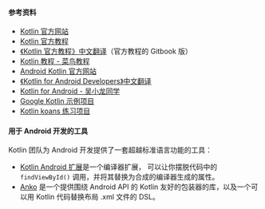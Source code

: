 #### 参考资料

- [Kotlin 官方网站](http://kotlinlang.org/)
- [Kotlin 官方教程](https://www.kotlincn.net/docs/reference/)
- [《Kotlin 官方教程》中文翻译](https://legacy.gitbook.com/book/hltj/kotlin-reference-chinese/details)（官方教程的 Gitbook 版）
- [Kotlin 教程 - 菜鸟教程](http://www.runoob.com/kotlin/kotlin-tutorial.html)
- [Android Kotlin 官方网站](https://developer.android.com/kotlin/)
- [《Kotlin for Android Developers》中文翻译](https://github.com/wangjiegulu/kotlin-for-android-developers-zh)
- [Kotlin for Android - 吴小龙同学](http://wuxiaolong.me/2017/05/21/kotlin1/)
- [Google Kotlin 示例项目](https://developer.android.com/samples/?language=kotlin)
- [Kotlin koans 练习项目](https://github.com/Kotlin/kotlin-koans)



#### 用于 Android 开发的工具

Kotlin 团队为 Android 开发提供了一套超越标准语言功能的工具：

- [Kotlin Android 扩展](https://www.kotlincn.net/docs/tutorials/android-plugin.html)是一个编译器扩展， 可以让你摆脱代码中的 `findViewById()` 调用，并将其替换为合成的编译器生成的属性。
- [Anko](http://github.com/kotlin/anko) 是一个提供围绕 Android API 的 Kotlin 友好的包装器的库，以及一个可以用 Kotlin 代码替换布局 .xml 文件的 DSL。

 